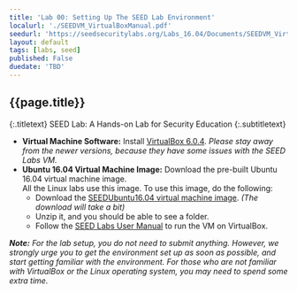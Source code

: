 ```yaml
---
title: 'Lab 00: Setting Up The SEED Lab Environment'
localurl: './SEEDVM_VirtualBoxManual.pdf'
seedurl: 'https://seedsecuritylabs.org/Labs_16.04/Documents/SEEDVM_VirtualBoxManual.pdf'
layout: default
tags: [labs, seed]
published: False
duedate: 'TBD'
---
```


## {{page.title}}
{:.titletext}
SEED Lab: A Hands-on Lab for Security Education
{:.subtitletext}

- **Virtual Machine Software:**
  Install [VirtualBox 6.0.4]. _Please stay away from the newer versions, because they have some issues with the SEED Labs VM._
- **Ubuntu 16.04 Virtual Machine Image:**
  Download the pre-built Ubuntu 16.04 virtual machine image. <br/>
  All the Linux labs use this image.
  To use this image, do the following:
  - Download the [SEEDUbuntu16.04 virtual machine image]. _(The download will take a bit)_
  - Unzip it, and you should be able to see a folder.
  - Follow the [SEED Labs User Manual] to run the VM on VirtualBox.

_**Note:**
For the lab setup, you do not need to submit anything.
However, we strongly urge you to get the environment set up as soon as possible, and start getting familiar with the environment.
For those who are not familiar with VirtualBox or the Linux operating system, you may need to spend some extra time._

<!-- links -->
[VirtualBox 6.0.4]: https://www.virtualbox.org/wiki/Download_Old_Builds_6_0
[SEED Labs User Manual]: {{page.localurl}}
[SEEDUbuntu16.04 virtual machine image]: https://seedsecuritylabs.org/lab_env.html
[SEED Labs]: https://seedsecuritylabs.org
